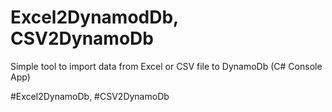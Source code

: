 # Excel2DynamodDb, CSV2DynamoDb

Simple tool to import data from Excel or CSV file to DynamoDb (C# Console App)

#Excel2DynamoDb, #CSV2DynamoDb
